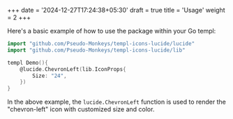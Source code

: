 +++
date = '2024-12-27T17:24:38+05:30'
draft = true
title = 'Usage'
weight = 2
+++

Here's a basic example of how to use the package within your Go templ:

```go {filename="demo.templ"}
import "github.com/Pseudo-Monkeys/templ-icons-lucide/lucide"
import "github.com/Pseudo-Monkeys/templ-icons-lucide/lib"

templ Demo(){
    @lucide.ChevronLeft(lib.IconProps{
        Size: "24",
    })
}
```

In the above example, the `lucide.ChevronLeft` function is used to render the "chevron-left" icon with customized size and color.
